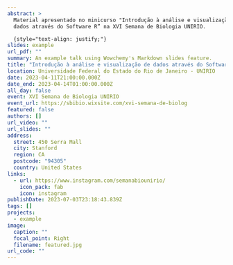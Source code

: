 ```yaml
---
abstract: >
  Material apresentado no minicurso "Introdução à análise e visualização de
  dados através do Software R” na XVI Semana de Biologia UNIRIO.

  {style="text-align: justify;"}
slides: example
url_pdf: ""
summary: An example talk using Wowchemy's Markdown slides feature.
title: "Introdução à análise e visualização de dados através do Software R "
location: Universidade Federal do Estado do Rio de Janeiro - UNIRIO
date: 2023-04-11T21:00:00.000Z
date_end: 2023-04-14T01:00:00.000Z
all_day: false
event: XVI Semana de Biologia UNIRIO
event_url: https://sbibio.wixsite.com/xvi-semana-de-biolog
featured: false
authors: []
url_video: ""
url_slides: ""
address:
  street: 450 Serra Mall
  city: Stanford
  region: CA
  postcode: "94305"
  country: United States
links:
  - url: https://www.instagram.com/semanabiounirio/
    icon_pack: fab
    icon: instagram
publishDate: 2023-07-03T23:18:43.839Z
tags: []
projects:
  - example
image:
  caption: ""
  focal_point: Right
  filename: featured.jpg
url_code: ""
---
```

